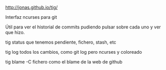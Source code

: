 http://jonas.github.io/tig/

Interfaz ncurses para git

Útil para ver el historial de commits pudiendo pulsar sobre cada uno y ver que hizo.


tig status
  que tenemos pendiente, fichero, stash, etc

tig log
  todos los cambios, como git log pero ncurses y coloreado

tig blame -C fichero
  como el blame de la web de github
